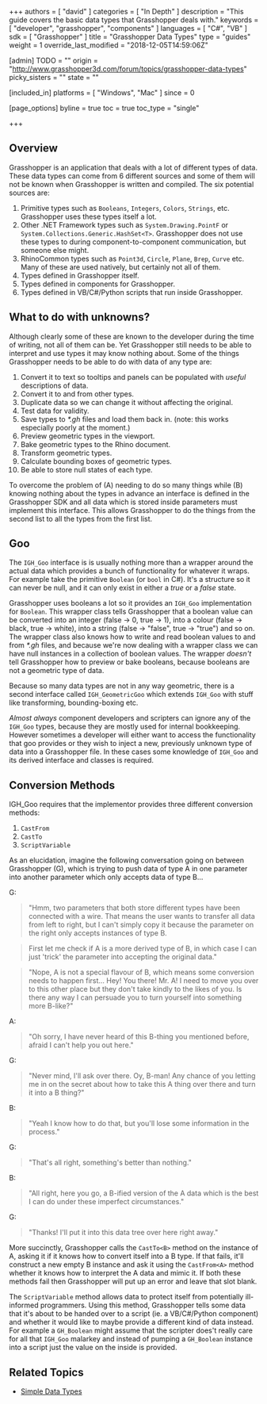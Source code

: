 +++
authors = [ "david" ]
categories = [ "In Depth" ]
description = "This guide covers the basic data types that Grasshopper deals with."
keywords = [ "developer", "grasshopper", "components" ]
languages = [ "C#", "VB" ]
sdk = [ "Grasshopper" ]
title = "Grasshopper Data Types"
type = "guides"
weight = 1
override_last_modified = "2018-12-05T14:59:06Z"

[admin]
TODO = ""
origin = "http://www.grasshopper3d.com/forum/topics/grasshopper-data-types"
picky_sisters = ""
state = ""

[included_in]
platforms = [ "Windows", "Mac" ]
since = 0

[page_options]
byline = true
toc = true
toc_type = "single"

+++

 
## Overview

Grasshopper is an application that deals with a lot of different types of data.  These data types can come from 6 different sources and some of them will not be known when Grasshopper is written and compiled.  The six potential sources are:

1. Primitive types such as `Booleans`, `Integers`, `Colors`, `Strings`, etc. Grasshopper uses these types itself a lot.
1. Other .NET Framework types such as `System.Drawing.PointF` or `System.Collections.Generic.HashSet<T>`. Grasshopper does not use these types to during component-to-component communication, but someone else might.
1. RhinoCommon types such as `Point3d`, `Circle`, `Plane`, `Brep`, `Curve` etc. Many of these are used natively, but certainly not all of them.
1. Types defined in Grasshopper itself.
1. Types defined in components for Grasshopper.
1. Types defined in VB/C#/Python scripts that run inside Grasshopper.

## What to do with unknowns?

Although clearly some of these are known to the developer during the time of writing, not all of them can be.  Yet Grasshopper still needs to be able to interpret and use types it may know nothing about. Some of the things Grasshopper needs to be able to do with data of any type are:

1. Convert it to text so tooltips and panels can be populated with *useful* descriptions of data.
1. Convert it to and from other types.
1. Duplicate data so we can change it without affecting the original.
1. Test data for validity.
1. Save types to *\*.gh* files and load them back in. (note: this works especially poorly at the moment.)
1. Preview geometric types in the viewport.
1. Bake geometric types to the Rhino document.
1. Transform geometric types.
1. Calculate bounding boxes of geometric types.
1. Be able to store null states of each type.

To overcome the problem of (A) needing to do so many things while (B) knowing nothing about the types in advance an interface is defined in the Grasshopper SDK and all data which is stored inside parameters must implement this interface.  This allows Grasshopper to do the things from the second list to all the types from the first list.

## Goo

The `IGH_Goo` interface is is usually nothing more than a wrapper around the actual data which provides a bunch of functionality for whatever it wraps. For example take the primitive `Boolean` (or `bool` in C#).  It's a structure so it can never be null, and it can only exist in either a *true* or a *false* state.

Grasshopper uses booleans a lot so it provides an `IGH_Goo` implementation for `Boolean`. This wrapper class tells Grasshopper that a boolean value can be converted into an integer (false -> 0, true -> 1), into a colour (false -> black, true -> white), into a string (false -> "false", true -> "true") and so on. The wrapper class also knows how to write and read boolean values to and from *\*.gh* files, and because we're now dealing with a wrapper class we can have null instances in a collection of boolean values.  The wrapper *doesn't* tell Grasshopper how to preview or bake booleans, because booleans are not a geometric type of data.

Because so many data types are not in any way geometric, there is a second interface called `IGH_GeometricGoo` which extends `IGH_Goo` with stuff like transforming, bounding-boxing etc.

*Almost always* component developers and scripters can ignore any of the `IGH_Goo` types, because they are mostly used for internal bookkeeping.  However sometimes a developer will either want to access the functionality that goo provides or they wish to inject a new, previously unknown type of data into a Grasshopper file. In these cases some knowledge of `IGH_Goo` and its derived interface and classes is required.

## Conversion Methods

IGH_Goo requires that the implementor provides three different conversion methods:

1. `CastFrom`
1. `CastTo`
1. `ScriptVariable`

As an elucidation, imagine the following conversation going on between Grasshopper (G), which is trying to push data of type A in one parameter into another parameter which only accepts data of type B...

G:

> "Hmm, two parameters that both store different types have been connected with a wire. That means the user wants to transfer all data from left to right, but I can't simply copy it because the parameter on the right only accepts instances of type B.

> First let me check if A is a more derived type of B, in which case I can just 'trick' the parameter into accepting the original data."

>"Nope, A is not a special flavour of B, which means some conversion needs to happen first...   Hey! You there! Mr. A! I need to move you over to this other place but they don't take kindly to the likes of you. Is there any way I can persuade you to turn yourself into something more B-like?"

A:

> "Oh sorry, I have never heard of this B-thing you mentioned before, afraid I can't help you out here."

G:

> "Never mind, I'll ask over there. Oy, B-man! Any chance of you letting me in on the secret about how to take this A thing over there and turn it into a B thing?"

B:

> "Yeah I know how to do that, but you'll lose some information in the process."

G:

> "That's all right, something's better than nothing."

B:

> "All right, here you go, a B-ified version of the A data which is the best I can do under these imperfect circumstances."

G:

> "Thanks! I'll put it into this data tree over here right away."


More succinctly, Grasshopper calls the `CastTo<B>` method on the instance of A, asking it if it knows how to convert itself into a B type.  If that fails, it'll construct a new empty B instance and ask it using the `CastFrom<A>` method whether it knows how to interpret the A data and mimic it.  If both these methods fail then Grasshopper will put up an error and leave that slot blank.

The `ScriptVariable` method allows data to protect itself from potentially ill-informed programmers.  Using this method, Grasshopper tells some data that it's about to be handed over to a script (ie. a VB/C#/Python component) and whether it would like to maybe provide a different kind of data instead.  For example a `GH_Boolean` might assume that the scripter does't really care for all that `IGH_Goo` malarkey and instead of pumping a `GH_Boolean` instance into a script just the value on the inside is provided.

## Related Topics

- [Simple Data Types](/guides/grasshopper/simple-data-types)
